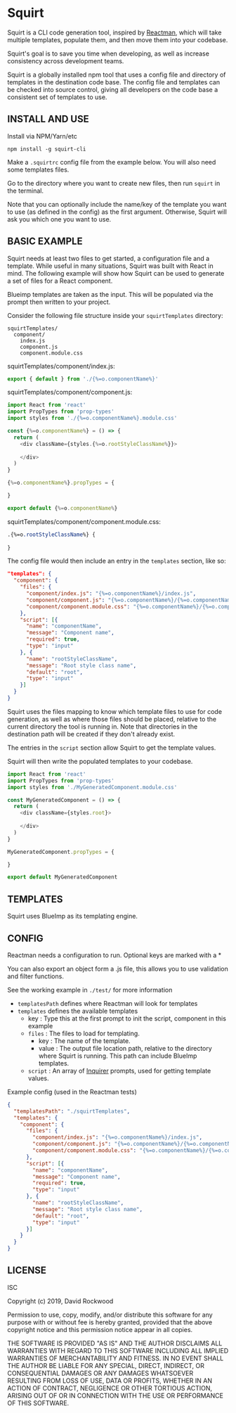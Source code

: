 Squirt
========
Squirt is a CLI code generation tool, inspired by [Reactman](https://github.com/edwinwebb/reactman),  which will take multiple templates,
populate them, and then move them into your codebase.

Squirt's goal is to save you time when developing, as well as increase consistency across development teams.

Squirt is a globally installed npm tool that uses a config file and directory of templates in the destination code base. The config file and templates can be checked into source control, giving all developers on the code base a consistent set of templates to use.

INSTALL AND USE
---------------

Install via NPM/Yarn/etc

`npm install -g squirt-cli`

Make a `.squirtrc` config file from the example below. You will also need some templates files.

Go to the directory where you want to create new files, then run `squirt` in the terminal.

Note that you can optionally include the name/key of the template you want to use (as defined in the config) as the first argument. Otherwise, Squirt will ask you which one you want to use.

BASIC EXAMPLE
-------------

Squirt needs at least two files to get started, a configuration file and a
template. While useful in many situations, Squirt was built with React in mind. The following example will show how Squirt can be used to generate a set of files for a React component.

Blueimp templates are taken as the input. This will be populated via the prompt
then written to your project.

Consider the following file structure inside your `squirtTemplates` directory:

```
squirtTemplates/
  component/
    index.js
    component.js
    component.module.css
```

squirtTemplates/component/index.js:
```javascript
export { default } from './{%=o.componentName%}'

```

squirtTemplates/component/component.js:
```javascript
import React from 'react'
import PropTypes from 'prop-types'
import styles from './{%=o.componentName%}.module.css'

const {%=o.componentName%} = () => {
  return (
    <div className={styles.{%=o.rootStyleClassName%}}>
      
    </div>
  )
}

{%=o.componentName%}.propTypes = {

}

export default {%=o.componentName%}
```

squirtTemplates/component/component.module.css:
```css
.{%=o.rootStyleClassName%} {
    
}
```

The config file would then include an entry in the `templates` section, like so:

```json
"templates": {
  "component": {
    "files": {
      "component/index.js": "{%=o.componentName%}/index.js",
      "component/component.js": "{%=o.componentName%}/{%=o.componentName%}.js",
      "component/component.module.css": "{%=o.componentName%}/{%=o.componentName%}.module.css"
    },
    "script": [{
      "name": "componentName",
      "message": "Component name",
      "required": true,
      "type": "input"
    }, {
      "name": "rootStyleClassName",
      "message": "Root style class name",
      "default": "root",
      "type": "input"
    }]
  }
}
```

Squirt uses the files mapping to know which template files to use for code generation, as well as where those files should be placed, relative to the current directory the tool is running in. Note that directories in the destination path will be created if they don't already exist. 

The entries in the `script` section allow Squirt to get the template values.

Squirt will then write the populated
templates to your codebase.

```javascript
import React from 'react'
import PropTypes from 'prop-types'
import styles from './MyGeneratedComponent.module.css'

const MyGeneratedComponent = () => {
  return (
    <div className={styles.root}>
      
    </div>
  )
}

MyGeneratedComponent.propTypes = {

}

export default MyGeneratedComponent
```


TEMPLATES
------
Squirt uses BlueImp as its templating engine.

CONFIG
------
Reactman needs a configuration to run. Optional keys are marked with a *

You can also export an object form a .js file, this allows you to use validation
and filter functions.

See the working example in `./test/` for more information

* `templatesPath` defines where Reactman will look for templates
* `templates` defines the available templates
  * key : Type this at the first prompt to init the script, component in this
example
  * `files` : The files to load for templating.
    * key : The name of the template.
    * value : The output file location path, relative to the directory where Squirt is running. This path can include BlueImp templates.
  * `script` : An array of [Inquirer](https://github.com/sboudrias/Inquirer.js) prompts, used for getting template values.

Example config (used in the Reactman tests)

```json
{
  "templatesPath": "./squirtTemplates",
  "templates": {
    "component": {
      "files": {
        "component/index.js": "{%=o.componentName%}/index.js",
        "component/component.js": "{%=o.componentName%}/{%=o.componentName%}.js",
        "component/component.module.css": "{%=o.componentName%}/{%=o.componentName%}.module.css"
      },
      "script": [{
        "name": "componentName",
        "message": "Component name",
        "required": true,
        "type": "input"
      }, {
        "name": "rootStyleClassName",
        "message": "Root style class name",
        "default": "root",
        "type": "input"
      }]
    }
  }
}
```

LICENSE
------
ISC

Copyright (c) 2019, David Rockwood

Permission to use, copy, modify, and/or distribute this software for any purpose with or without fee is hereby granted, provided that the above copyright notice and this permission notice appear in all copies.

THE SOFTWARE IS PROVIDED "AS IS" AND THE AUTHOR DISCLAIMS ALL WARRANTIES WITH REGARD TO THIS SOFTWARE INCLUDING ALL IMPLIED WARRANTIES OF MERCHANTABILITY AND FITNESS. IN NO EVENT SHALL THE AUTHOR BE LIABLE FOR ANY SPECIAL, DIRECT, INDIRECT, OR CONSEQUENTIAL DAMAGES OR ANY DAMAGES WHATSOEVER RESULTING FROM LOSS OF USE, DATA OR PROFITS, WHETHER IN AN ACTION OF CONTRACT, NEGLIGENCE OR OTHER TORTIOUS ACTION, ARISING OUT OF OR IN CONNECTION WITH THE USE OR PERFORMANCE OF THIS SOFTWARE.
